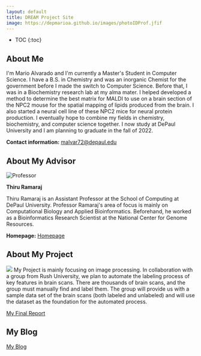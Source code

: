```yaml
---
layout: default
title: DREAM Project Site
image: https://depmarioa.github.io/images/photoIDProf.jfif
---
```


* TOC
{:toc}

## About Me

I'm Mario Alvarado and I'm currently a Master's Student in Computer Science. I have a B.S. in Chemistry and was an inorganic Chemist for the government before I made the switch to Computer Science. Before that, I was in a Biochemistry research lab at my alma mater. I helped developed a method to determine the best matrix for MALDI to use on a brain section of the NPC2 mouse for the spatial mapping of lipids produced from the brain. I also started a neural cell line of these NPC2 mice for neural protein production. I eventually hope to combine my fields in chemistry, biochemistry, and computer science together. I now study at DePaul University and I am planning to graduate in the fall of 2022.

**Contact information:** 
malvar72@depaul.edu

## About My Advisor
![Professor]({{https://depmarioa.github.io}}/images/photoIDProf.png)

**Thiru Ramaraj**

Thiru Ramaraj is an Assistant Professor at the School of Computing at DePaul University. Professor Ramaraj's area of focus is mainly on Computational Biology and Applied Bioinformatics. Beforehand, he worked as a Bioinformatics Research Scientist at the National Center for Genome Resources.

**Homepage:**
[Homepage](https://tramaraj.github.io/)

## About My Project
![]({{page.image|relative_url}})
My Project is mainly focusing on image processing. In collaboration with a group from Rush University, we plan to automate the labeling process of key features in brain scans. There are thousands of brain scans, and the group must manually find and label them. The group will provide us with a sample data set of the brain scans (both labeled and unlabeled) and will use the dataset as the foundation for the automated process. 

[My Final Report](files/finalreport.pdf)

## My Blog

[My Blog](blog.html)
